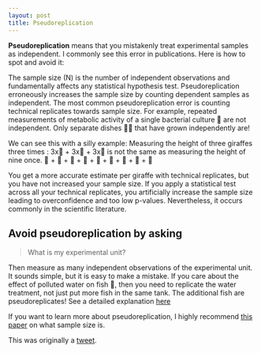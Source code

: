 ```yaml
---
layout: post
title: Pseudoreplication
---
```


**Pseudoreplication** means that you mistakenly treat experimental samples as independent. I commonly see this error in publications. Here is how to spot and avoid it:

The sample size (N) is the number of independent observations and fundamentally affects any statistical hypothesis test. Pseudoreplication erroneously increases the sample size by counting dependent samples as independent. The most common pseudoreplication error is counting technical replicates towards sample size. For example, repeated measurements of metabolic activity of a single bacterial culture 🧫 are not independent. Only separate dishes 🧫🧫 that have grown independently are!

We can see this with a silly example: 
Measuring the height of three giraffes three times :
3x🦒 + 3x🦒 + 3x🦒 
is not the same as measuring the height of nine once.
🦒 + 🦒 + 🦒 + 🦒 + 🦒 + 🦒 + 🦒 + 🦒 + 🦒

You get a more accurate estimate per giraffe with technical replicates, but you have not increased your sample size.
If you apply a statistical test across all your technical replicates, you artificially increase the sample size leading to overconfidence and too low p-values. Nevertheless, it occurs commonly in the scientific literature.

## Avoid pseudoreplication by asking ## 

> What is my experimental unit?

Then measure as many independent observations of the experimental unit. 
It sounds simple, but it is easy to make a mistake.
If you care about the effect of polluted water on fish 🐠, then you need to replicate the water treatment, not just put more fish in the same tank. 
The additional fish are pseudoreplicates! See a detailed explanation [here](https://online.stat.psu.edu/stat502_fa21/lesson/7/7.1)

If you want to learn more about pseudoreplication, I highly recommend [this paper](https://journals.plos.org/plosbiology/article?id=10.1371/journal.pbio.2005282) on what sample size is.

This was originally a [tweet](https://twitter.com/Jere_Brand/status/1560706273724743680?s=20&t=1jjKzbqqIYUVcd-_z65Zrw).
